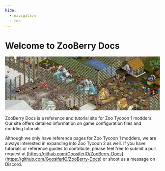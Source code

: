 ```yaml
---
hide:
  - navigation
  - toc
---
```


# Welcome to ZooBerry Docs

![title](./assets/titlecard_.jpg)

ZooBerry Docs is a reference and tutorial site for Zoo Tycoon 1 modders. Our site offers detailed information on game configuration files and modding tutorials.

Although we only have reference pages for Zoo Tycoon 1 modders, we are always interested in expanding into Zoo Tycoon 2 as well. If you have tutorials or reference guides to contribute, please feel free to submit a pull request at [https://github.com/GoosiferIO/ZooBerry-Docs](https://github.com/GoosiferIO/ZooBerry-Docs) or shoot us a message on Discord.